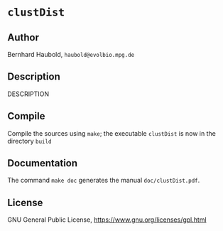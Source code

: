 # `clustDist`
## Author
Bernhard Haubold, `haubold@evolbio.mpg.de`
## Description
DESCRIPTION
## Compile
Compile the sources using `make`; the executable `clustDist` is now in the directory `build`
## Documentation
The command `make doc` generates the manual `doc/clustDist.pdf`.
## License
GNU General Public License, https://www.gnu.org/licenses/gpl.html
